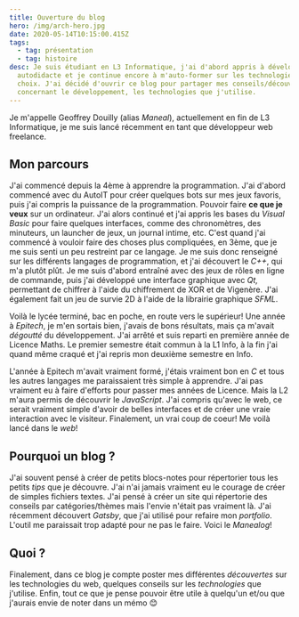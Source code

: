 ```yaml
---
title: Ouverture du blog
hero: /img/arch-hero.jpg
date: 2020-05-14T10:15:00.415Z
tags:
  - tag: présentation
  - tag: histoire
desc: Je suis étudiant en L3 Informatique, j'ai d'abord appris à développer en
  autodidacte et je continue encore à m'auto-former sur les technologies de mon
  choix. J'ai décidé d'ouvrir ce blog pour partager mes conseils/découvertes
  concernant le développement, les technologies que j'utilise.
---
```

Je m'appelle Geoffrey Douilly (alias *Maneal*), actuellement en fin de L3 Informatique, je me suis lancé récemment en tant que développeur web freelance.

## Mon parcours

J'ai commencé depuis la 4ème à apprendre la programmation. J'ai d'abord commencé avec du AutoIT pour créer quelques bots sur mes jeux favoris, puis j'ai compris la puissance de la programmation. Pouvoir faire **ce que je veux** sur un ordinateur. J'ai alors continué et j'ai appris les bases du *Visual Basic* pour faire quelques interfaces, comme des chronomètres, des minuteurs, un launcher de jeux, un journal intime, etc. C'est quand j'ai commencé à vouloir faire des choses plus compliquées, en 3ème, que je me suis senti un peu restreint par ce langage. Je me suis donc renseigné sur les différents langages de programmation, et j'ai découvert le *C++*, qui m'a plutôt plût. Je me suis d'abord entraîné avec des jeux de rôles en ligne de commande, puis j'ai développé une interface graphique avec *Qt,* permettant de chiffrer à l'aide du chiffrement de XOR et de Vigenère. J'ai également fait un jeu de survie 2D à l'aide de la librairie graphique *SFML*.

Voilà le lycée terminé, bac en poche, en route vers le supérieur! Une année à *Epitech*, je m'en sortais bien, j'avais de bons résultats, mais ça m'avait *dégoutté* du développement. J'ai arrêté et suis reparti en première année de Licence Maths. Le premier semestre était commun à la L1 Info, à la fin j'ai quand même craqué et j'ai repris mon deuxième semestre en Info.

L'année à Epitech m'avait vraiment formé, j'étais vraiment bon en *C* et tous les autres langages me paraissaient très simple  à apprendre. J'ai pas vraiment eu à faire d'efforts pour passer mes années de Licence. Mais la L2 m'aura permis de découvrir le *JavaScript*. J'ai compris qu'avec le web, ce serait vraiment simple d'avoir de belles interfaces et de créer une vraie interaction avec le visiteur. Finalement, un vrai coup de coeur! Me voilà lancé dans le *web*!

## Pourquoi un blog ?

J'ai souvent pensé à créer de petits blocs-notes pour répertorier tous les petits *tips* que je découvre. J'ai n'ai jamais vraiment eu le courage de créer de simples fichiers textes. J'ai pensé à créer un site qui répertorie des conseils par catégories/thèmes mais l'envie n'était pas vraiment là. J'ai récemment découvert *Gatsby*, que j'ai utilisé pour refaire mon *portfolio*. L'outil me paraissait trop adapté pour ne pas le faire. Voici le *Manealog*!

## Quoi ?

Finalement, dans ce blog je compte poster mes différentes *découvertes* sur les technologies du web, quelques conseils sur les *technologies* que j'utilise. Enfin, tout ce que je pense pouvoir être utile à quelqu'un et/ou que j'aurais envie de noter dans un mémo 😊